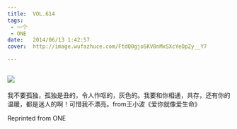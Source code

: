 ```yaml
---
title:	VOL.614
tags:
 - 一个
 - ONE
date:	2014/06/13 1:42:57
cover:	http://image.wufazhuce.com/FtdQ0gjoSKV8nMxSXcYeDpZy__Y7

---
```

![](http://image.wufazhuce.com/FtdQ0gjoSKV8nMxSXcYeDpZy__Y7)
---

我不要孤独，孤独是丑的，令人作呕的，灰色的。我要和你相通，共存，还有你的温暖，都是迷人的啊！可惜我不漂亮。from王小波《爱你就像爱生命》
 
Reprinted from ONE
